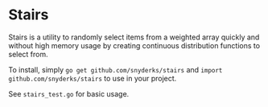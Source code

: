 # Stairs

Stairs is a utility to randomly select items from a weighted array quickly and without high memory usage by creating continuous distribution functions to select from.

To install, simply `go get github.com/snyderks/stairs` and `import github.com/snyderks/stairs` to use in your project.

See `stairs_test.go` for basic usage.

